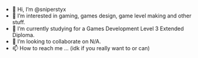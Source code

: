 - 👋 Hi, I’m @sniperstyx
- 👀 I’m interested in gaming, games design, game level making and other stuff.
- 🌱 I’m currently studying for a Games Development Level 3 Extended Diploma.
- 💞️ I’m looking to collaborate on N/A.
- 📫 How to reach me ... (idk if you really want to or can)

<!---
sniperstyx/sniperstyx is a ✨ special ✨ repository because its `README.md` (this file) appears on your GitHub profile.
You can click the Preview link to take a look at your changes.
--->
